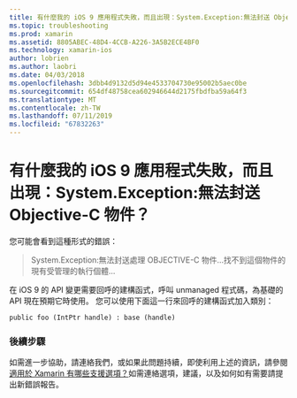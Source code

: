 ```yaml
---
title: 有什麼我的 iOS 9 應用程式失敗，而且出現：System.Exception:無法封送 Objective-C 物件？
ms.topic: troubleshooting
ms.prod: xamarin
ms.assetid: 8805ABEC-48D4-4CCB-A226-3A5B2ECE4BF0
ms.technology: xamarin-ios
author: lobrien
ms.author: laobri
ms.date: 04/03/2018
ms.openlocfilehash: 3dbb4d9132d5d94e4533704730e95002b5aec0be
ms.sourcegitcommit: 654df48758cea602946644d2175fbdfba59a64f3
ms.translationtype: MT
ms.contentlocale: zh-TW
ms.lasthandoff: 07/11/2019
ms.locfileid: "67832263"
---
```

# <a name="why-does-my-ios-9-app-fail-with-systemexception-failed-to-marshal-the-objective-c-object"></a>有什麼我的 iOS 9 應用程式失敗，而且出現：System.Exception:無法封送 Objective-C 物件？

您可能會看到這種形式的錯誤：

> System.Exception:無法封送處理 OBJECTIVE-C 物件...找不到這個物件的現有受管理的執行個體...

在 iOS 9 的 API 變更需要回呼的建構函式，呼叫 unmanaged 程式碼，為基礎的 API 現在預期它時使用。 您可以使用下面這一行來回呼的建構函式加入類別： 

`public foo (IntPtr handle) : base (handle)` 

### <a name="next-steps"></a>後續步驟

如需進一步協助，請連絡我們，或如果此問題持續，即使利用上述的資訊，請參閱[適用於 Xamarin 有哪些支援選項？](~/cross-platform/troubleshooting/support-options.md)如需連絡選項，建議，以及如何如有需要請提出新錯誤報告。 
